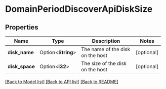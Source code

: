 # DomainPeriodDiscoverApiDiskSize

## Properties

Name | Type | Description | Notes
------------ | ------------- | ------------- | -------------
**disk_name** | Option<**String**> | The name of the disk on the host | [optional]
**disk_space** | Option<**i32**> | The size of the disk on the host | [optional]

[[Back to Model list]](../README.md#documentation-for-models) [[Back to API list]](../README.md#documentation-for-api-endpoints) [[Back to README]](../README.md)


